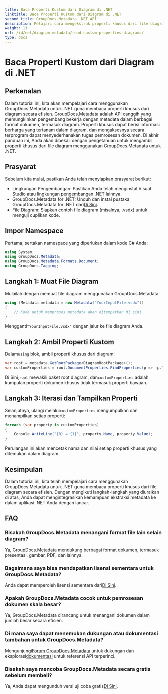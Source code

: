 ```yaml
---
title: Baca Properti Kustom dari Diagram di .NET
linktitle: Baca Properti Kustom dari Diagram di .NET
second_title: GroupDocs.Metadata .NET API
description: Pelajari cara mengekstrak properti khusus dari file diagram di .NET menggunakan GroupDocs.Metadata. Panduan langkah demi langkah yang mudah untuk pengembang.
weight: 11
url: /id/net/diagram-metadata/read-custom-properties-diagrams/
type: docs
---
```

# Baca Properti Kustom dari Diagram di .NET

## Perkenalan
Dalam tutorial ini, kita akan mempelajari cara menggunakan GroupDocs.Metadata untuk .NET guna membaca properti khusus dari diagram secara efisien. GroupDocs.Metadata adalah API canggih yang memungkinkan pengembang bekerja dengan metadata dalam berbagai format dokumen, termasuk diagram. Properti khusus dapat berisi informasi berharga yang tertanam dalam diagram, dan mengaksesnya secara terprogram dapat menyederhanakan tugas pemrosesan dokumen. Di akhir panduan ini, Anda akan dibekali dengan pengetahuan untuk mengambil properti khusus dari file diagram menggunakan GroupDocs.Metadata untuk .NET.
## Prasyarat
Sebelum kita mulai, pastikan Anda telah menyiapkan prasyarat berikut:
- Lingkungan Pengembangan: Pastikan Anda telah menginstal Visual Studio atau lingkungan pengembangan .NET lainnya.
-  GroupDocs.Metadata for .NET: Unduh dan instal pustaka GroupDocs.Metadata for .NET dari[Di Sini](https://releases.groupdocs.com/metadata/net/).
- File Diagram: Siapkan contoh file diagram (misalnya, .vsdx) untuk menguji cuplikan kode.

## Impor Namespace
Pertama, sertakan namespace yang diperlukan dalam kode C# Anda:
```csharp
using System;
using GroupDocs.Metadata;
using GroupDocs.Metadata.Formats.Document;
using GroupDocs.Tagging;
```
## Langkah 1: Muat File Diagram
Mulailah dengan memuat file diagram menggunakan GroupDocs.Metadata:
```csharp
using (Metadata metadata = new Metadata("YourInputFile.vsdx"))
{
    // Kode untuk memproses metadata akan ditempatkan di sini
}
```
 Mengganti`"YourInputFile.vsdx"` dengan jalur ke file diagram Anda.
## Langkah 2: Ambil Properti Kustom
 Dalam`using` blok, ambil properti khusus dari diagram:
```csharp
var root = metadata.GetRootPackage<DiagramRootPackage>();
var customProperties = root.DocumentProperties.FindProperties(p => !p.Tags.Contains(Tags.Document.BuiltIn));
```
 Di Sini,`root` mewakili paket root diagram, dan`customProperties` adalah kumpulan properti dokumen khusus tidak termasuk properti bawaan.
## Langkah 3: Iterasi dan Tampilkan Properti
 Selanjutnya, ulangi melalui`customProperties` mengumpulkan dan menampilkan setiap properti:
```csharp
foreach (var property in customProperties)
{
    Console.WriteLine("{0} = {1}", property.Name, property.Value);
}
```
Perulangan ini akan mencetak nama dan nilai setiap properti khusus yang ditemukan dalam diagram.

## Kesimpulan
Dalam tutorial ini, kita telah mempelajari cara menggunakan GroupDocs.Metadata untuk .NET guna membaca properti khusus dari file diagram secara efisien. Dengan mengikuti langkah-langkah yang diuraikan di atas, Anda dapat mengintegrasikan kemampuan ekstraksi metadata ke dalam aplikasi .NET Anda dengan lancar.

## FAQ
### Bisakah GroupDocs.Metadata menangani format file lain selain diagram?
Ya, GroupDocs.Metadata mendukung berbagai format dokumen, termasuk presentasi, gambar, PDF, dan lainnya.
### Bagaimana saya bisa mendapatkan lisensi sementara untuk GroupDocs.Metadata?
 Anda dapat memperoleh lisensi sementara dari[Di Sini](https://purchase.groupdocs.com/temporary-license/).
### Apakah GroupDocs.Metadata cocok untuk pemrosesan dokumen skala besar?
Ya, GroupDocs.Metadata dirancang untuk menangani dokumen dalam jumlah besar secara efisien.
### Di mana saya dapat menemukan dukungan atau dokumentasi tambahan untuk GroupDocs.Metadata?
 Mengunjungi[Forum GroupDocs.Metadata](https://forum.groupdocs.com/c/metadata/14) untuk dukungan dan eksplorasi[dokumentasi](https://tutorials.groupdocs.com/metadata/net/) untuk referensi API terperinci.
### Bisakah saya mencoba GroupDocs.Metadata secara gratis sebelum membeli?
 Ya, Anda dapat mengunduh versi uji coba gratis[Di Sini](https://releases.groupdocs.com/).